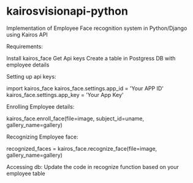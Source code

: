 # kairosvisionapi-python
Implementation of Employee Face recognition system in Python/Django using Kairos API

Requirements:

Install kairos_face
Get Api keys
Create a table in Postgress DB with employee details

Setting up api keys:

import kairos_face
kairos_face.settings.app_id = 'Your APP ID'
kairos_face.settings.app_key = 'Your App Key'


Enrolling Employee details:

kairos_face.enroll_face(file=image, subject_id=uname, gallery_name=gallery)

Recognizing Employee face:

recognized_faces = kairos_face.recognize_face(file=image, gallery_name=gallery)

Accessing db:
Update the code in recognize function based on your employee table
